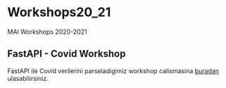 # Workshops20_21
MAI Workshops 2020-2021

## FastAPI - Covid Workshop
FastAPI ile Covid verilerini parseladigimiz workshop calismasina [buradan](https://github.com/MAIClub/CovidParser-FastAPI) ulasabilirsiniz.
